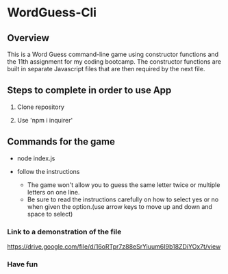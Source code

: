 # WordGuess-Cli

## Overview
This is a Word Guess command-line game using constructor functions and the 11th assignment for my coding bootcamp.  The constructor functions are built in separate Javascript files that are then required by the next file.

## Steps to complete in order to use App

1. Clone repository

2. Use 'npm i inquirer'

## Commands for the game

* node index.js

* follow the instructions

    * The game won't allow you to guess the same letter twice or multiple letters on one line.
    * Be sure to read the instructions carefully on how to select yes or no when given the option.(use arrow keys to move up and down and space to select)

### Link to a demonstration of the file

https://drive.google.com/file/d/16oRTpr7z88eSrYiuum6I9b18ZDiYOx7t/view

### Have fun

